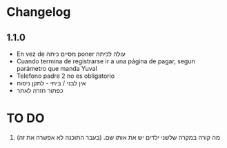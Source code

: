 # Changelog

## 1.1.0

- En vez de מסיים כיתה poner עולה לכיתה
- Cuando termina de registrarse ir a una página de pagar, segun parámetro que
  manda Yuval
- Telefono padre 2 no es obligatorio
- אין לבני / ביתי - לתקן ניסוח
- כפתור חזרה לאתר

# TO DO

1. מה קורה במקרה שלשני ילדים יש את אותו שם. (בעבר התוכנה לא אפשרה את זה)
